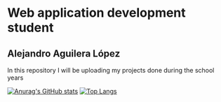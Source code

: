 # Web application development student
## Alejandro Aguilera López
In this repository I will be uploading my projects 
done during the school years

[![Anurag's GitHub stats](https://github-readme-stats.vercel.app/api?username=alexbaaaa)](https://github.com/anuraghazra/github-readme-stats)
[![Top Langs](https://github-readme-stats.vercel.app/api/top-langs/?username=anuraghazra&layout=donut)](https://github.com/anuraghazra/github-readme-stats)
